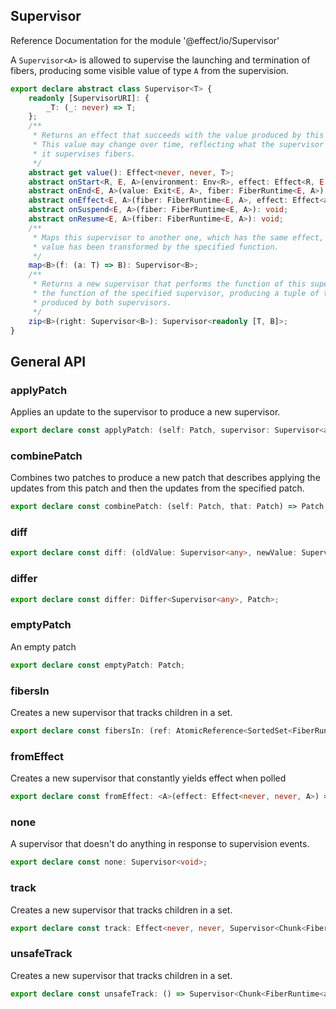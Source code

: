 ## Supervisor

Reference Documentation for the module '@effect/io/Supervisor'

A `Supervisor<A>` is allowed to supervise the launching and termination of
fibers, producing some visible value of type `A` from the supervision.

```ts
export declare abstract class Supervisor<T> {
    readonly [SupervisorURI]: {
        _T: (_: never) => T;
    };
    /**
     * Returns an effect that succeeds with the value produced by this supervisor.
     * This value may change over time, reflecting what the supervisor produces as
     * it supervises fibers.
     */
    abstract get value(): Effect<never, never, T>;
    abstract onStart<R, E, A>(environment: Env<R>, effect: Effect<R, E, A>, parent: Maybe<FiberRuntime<any, any>>, fiber: FiberRuntime<E, A>): void;
    abstract onEnd<E, A>(value: Exit<E, A>, fiber: FiberRuntime<E, A>): void;
    abstract onEffect<E, A>(fiber: FiberRuntime<E, A>, effect: Effect<any, any, any>): void;
    abstract onSuspend<E, A>(fiber: FiberRuntime<E, A>): void;
    abstract onResume<E, A>(fiber: FiberRuntime<E, A>): void;
    /**
     * Maps this supervisor to another one, which has the same effect, but whose
     * value has been transformed by the specified function.
     */
    map<B>(f: (a: T) => B): Supervisor<B>;
    /**
     * Returns a new supervisor that performs the function of this supervisor, and
     * the function of the specified supervisor, producing a tuple of the outputs
     * produced by both supervisors.
     */
    zip<B>(right: Supervisor<B>): Supervisor<readonly [T, B]>;
}
```

## General API

### applyPatch

Applies an update to the supervisor to produce a new supervisor.

```ts
export declare const applyPatch: (self: Patch, supervisor: Supervisor<any>) => Supervisor<any>;
```

### combinePatch

Combines two patches to produce a new patch that describes applying the
updates from this patch and then the updates from the specified patch.

```ts
export declare const combinePatch: (self: Patch, that: Patch) => Patch;
```

### diff

```ts
export declare const diff: (oldValue: Supervisor<any>, newValue: Supervisor<any>) => Patch;
```

### differ

```ts
export declare const differ: Differ<Supervisor<any>, Patch>;
```

### emptyPatch

An empty patch

```ts
export declare const emptyPatch: Patch;
```

### fibersIn

Creates a new supervisor that tracks children in a set.

```ts
export declare const fibersIn: (ref: AtomicReference<SortedSet<FiberRuntime<any, any>>>) => Effect<never, never, Supervisor<SortedSet<FiberRuntime<any, any>>>>;
```

### fromEffect

Creates a new supervisor that constantly yields effect when polled

```ts
export declare const fromEffect: <A>(effect: Effect<never, never, A>) => Supervisor<A>;
```

### none

A supervisor that doesn't do anything in response to supervision events.

```ts
export declare const none: Supervisor<void>;
```

### track

Creates a new supervisor that tracks children in a set.

```ts
export declare const track: Effect<never, never, Supervisor<Chunk<FiberRuntime<any, any>>>>;
```

### unsafeTrack

Creates a new supervisor that tracks children in a set.

```ts
export declare const unsafeTrack: () => Supervisor<Chunk<FiberRuntime<any, any>>>;
```

